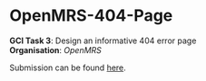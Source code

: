 # OpenMRS-404-Page
**GCI Task 3**: Design an informative 404 error page
<br>
**Organisation**: *OpenMRS*

Submission can be found [here](https://rish-16.github.io/OpenMRS-404-Page/).
